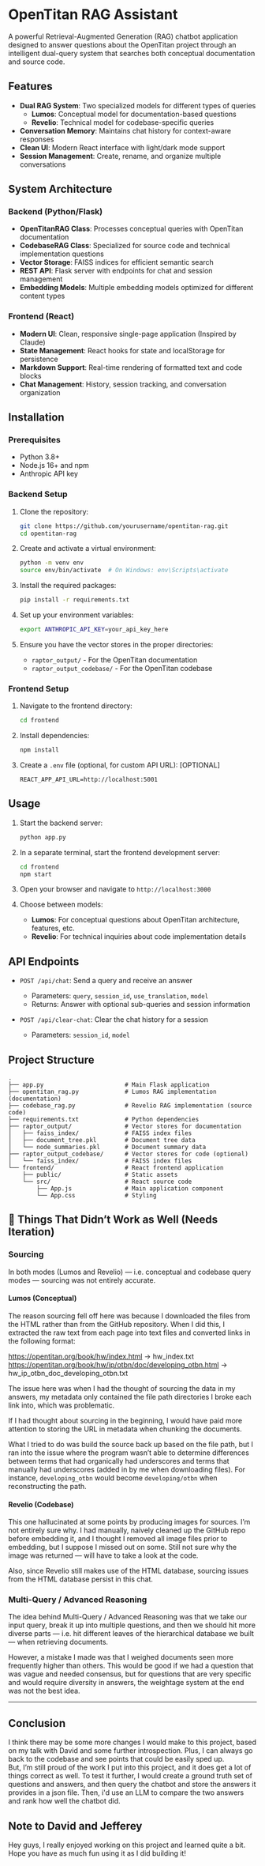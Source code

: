# OpenTitan RAG Assistant

A powerful Retrieval-Augmented Generation (RAG) chatbot application designed to answer questions about the OpenTitan project through an intelligent dual-query system that searches both conceptual documentation and source code.


## Features

- **Dual RAG System**: Two specialized models for different types of queries
  - **Lumos**: Conceptual model for documentation-based questions
  - **Revelio**: Technical model for codebase-specific queries
- **Conversation Memory**: Maintains chat history for context-aware responses
- **Clean UI**: Modern React interface with light/dark mode support
- **Session Management**: Create, rename, and organize multiple conversations

## System Architecture

### Backend (Python/Flask)

- **OpenTitanRAG Class**: Processes conceptual queries with OpenTitan documentation
- **CodebaseRAG Class**: Specialized for source code and technical implementation questions
- **Vector Storage**: FAISS indices for efficient semantic search
- **REST API**: Flask server with endpoints for chat and session management
- **Embedding Models**: Multiple embedding models optimized for different content types

### Frontend (React)

- **Modern UI**: Clean, responsive single-page application (Inspired by Claude)
- **State Management**: React hooks for state and localStorage for persistence
- **Markdown Support**: Real-time rendering of formatted text and code blocks
- **Chat Management**: History, session tracking, and conversation organization

## Installation

### Prerequisites

- Python 3.8+
- Node.js 16+ and npm
- Anthropic API key

### Backend Setup

1. Clone the repository:
   ```bash
   git clone https://github.com/yourusername/opentitan-rag.git
   cd opentitan-rag
   ```

2. Create and activate a virtual environment:
   ```bash
   python -m venv env
   source env/bin/activate  # On Windows: env\Scripts\activate
   ```

3. Install the required packages:
   ```bash
   pip install -r requirements.txt
   ```

4. Set up your environment variables:
   ```bash
   export ANTHROPIC_API_KEY=your_api_key_here
   ```

5. Ensure you have the vector stores in the proper directories:
   - `raptor_output/` - For the OpenTitan documentation
   - `raptor_output_codebase/` - For the OpenTitan codebase

### Frontend Setup

1. Navigate to the frontend directory:
   ```bash
   cd frontend
   ```

2. Install dependencies:
   ```bash
   npm install
   ```

3. Create a `.env` file (optional, for custom API URL): [OPTIONAL]
   ```
   REACT_APP_API_URL=http://localhost:5001
   ```

## Usage

1. Start the backend server:
   ```bash
   python app.py
   ```

2. In a separate terminal, start the frontend development server:
   ```bash
   cd frontend
   npm start
   ```

3. Open your browser and navigate to `http://localhost:3000`

4. Choose between models:
   - **Lumos**: For conceptual questions about OpenTitan architecture, features, etc.
   - **Revelio**: For technical inquiries about code implementation details

## API Endpoints

- `POST /api/chat`: Send a query and receive an answer
  - Parameters: `query`, `session_id`, `use_translation`, `model`
  - Returns: Answer with optional sub-queries and session information

- `POST /api/clear-chat`: Clear the chat history for a session
  - Parameters: `session_id`, `model`

## Project Structure

```
.
├── app.py                       # Main Flask application
├── opentitan_rag.py             # Lumos RAG implementation (documentation)
├── codebase_rag.py              # Revelio RAG implementation (source code)
├── requirements.txt             # Python dependencies
├── raptor_output/               # Vector stores for documentation
│   ├── faiss_index/             # FAISS index files
│   ├── document_tree.pkl        # Document tree data
│   └── node_summaries.pkl       # Document summary data
├── raptor_output_codebase/      # Vector stores for code (optional)
│   └── faiss_index/             # FAISS index files
└── frontend/                    # React frontend application
    ├── public/                  # Static assets
    └── src/                     # React source code
        ├── App.js               # Main application component
        └── App.css              # Styling
```

## 🔧 Things That Didn’t Work as Well (Needs Iteration)

### Sourcing

In both modes (Lumos and Revelio) — i.e. conceptual and codebase query modes — sourcing was not entirely accurate.

#### Lumos (Conceptual)
The reason sourcing fell off here was because I downloaded the files from the HTML rather than from the GitHub repository. When I did this, I extracted the raw text from each page into text files and converted links in the following format:

https://opentitan.org/book/hw/index.html → hw_index.txt
https://opentitan.org/book/hw/ip/otbn/doc/developing_otbn.html → hw_ip_otbn_doc_developing_otbn.txt


The issue here was when I had the thought of sourcing the data in my answers, my metadata only contained the file path directories I broke each link into, which was problematic.

If I had thought about sourcing in the beginning, I would have paid more attention to storing the URL in metadata when chunking the documents.

What I tried to do was build the source back up based on the file path, but I ran into the issue where the program wasn’t able to determine differences between terms that had organically had underscores and terms that manually had underscores (added in by me when downloading files). For instance, `developing_otbn` would become `developing/otbn` when reconstructing the path.

#### Revelio (Codebase)
This one hallucinated at some points by producing images for sources. I’m not entirely sure why. I had manually, naively cleaned up the GitHub repo before embedding it, and I thought I removed all image files prior to embedding, but I suppose I missed out on some. Still not sure why the image was returned — will have to take a look at the code.

Also, since Revelio still makes use of the HTML database, sourcing issues from the HTML database persist in this chat.

### Multi-Query / Advanced Reasoning

The idea behind Multi-Query / Advanced Reasoning was that we take our input query, break it up into multiple questions, and then we should hit more diverse parts — i.e. hit different leaves of the hierarchical database we built — when retrieving documents.

However, a mistake I made was that I weighed documents seen more frequently higher than others. This would be good if we had a question that was vague and needed consensus, but for questions that are very specific and would require diversity in answers, the weightage system at the end was not the best idea.

---

## Conclusion

I think there may be some more changes I would make to this project, based on my talk with David and some further introspection. Plus, I can always go back to the codebase and see points that could be easily sped up.  
But, I’m still proud of the work I put into this project, and it does get a lot of things correct as well. To test it further, I would create a ground truth set of questions and answers, and then query the chatbot and store the answers it provides in a json file. Then, i'd use an LLM to compare the two answers and rank how well the chatbot did. 


## Note to David and Jefferey
Hey guys, I really enjoyed working on this project and learned quite a bit. Hope you have as much fun using it as I did building it!
